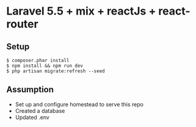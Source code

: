 # Laravel 5.5 + mix + reactJs + react-router

## Setup
```
$ composer.phar install
$ npm install && npm run dev
$ php artisan migrate:refresh --seed
```

## Assumption
- Set up and configure homestead to serve this repo
- Created a database 
- Updated .env 




